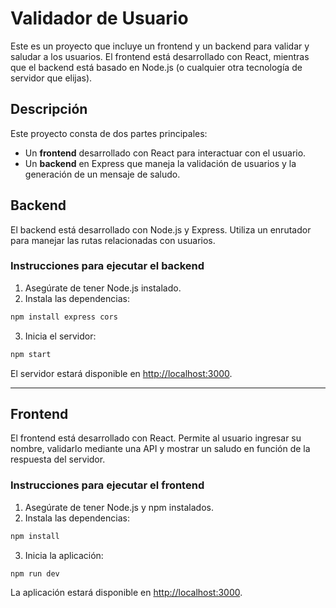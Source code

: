 
# Validador de Usuario

Este es un proyecto que incluye un frontend y un backend para validar y saludar a los usuarios. El frontend está desarrollado con React, mientras que el backend está basado en Node.js (o cualquier otra tecnología de servidor que elijas).

## Descripción

Este proyecto consta de dos partes principales:

- Un **frontend** desarrollado con React para interactuar con el usuario.
- Un **backend** en Express que maneja la validación de usuarios y la generación de un mensaje de saludo.

## Backend

El backend está desarrollado con Node.js y Express. Utiliza un enrutador para manejar las rutas relacionadas con usuarios.

### Instrucciones para ejecutar el backend

1. Asegúrate de tener Node.js instalado.
2. Instala las dependencias:

```bash
npm install express cors
```

3. Inicia el servidor:

```bash
npm start
```

El servidor estará disponible en [http://localhost:3000](http://localhost:3000).

---

## Frontend

El frontend está desarrollado con React. Permite al usuario ingresar su nombre, validarlo mediante una API y mostrar un saludo en función de la respuesta del servidor.

### Instrucciones para ejecutar el frontend

1. Asegúrate de tener Node.js y npm instalados.
2. Instala las dependencias:

```bash
npm install
```

3. Inicia la aplicación:

```bash
npm run dev
```

La aplicación estará disponible en [http://localhost:3000](http://localhost:3000).
